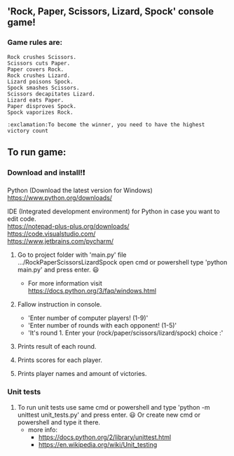 ## 'Rock, Paper, Scissors, Lizard, Spock' console game!

### Game rules are:

    Rock crushes Scissors.
    Scissors cuts Paper.
    Paper covers Rock.
    Rock crushes Lizard.
    Lizard poisons Spock.
    Spock smashes Scissors.
    Scissors decapitates Lizard.
    Lizard eats Paper.
    Paper disproves Spock.
    Spock vaporizes Rock.

    :exclamation:To become the winner, you need to have the highest victory count

## To run game:
### Download and install!:exclamation:
Python (Download the latest version for Windows)<br>
https://www.python.org/downloads/

IDE (Integrated development environment) for Python in case you want to edit code.<br>
https://notepad-plus-plus.org/downloads/ <br>
https://code.visualstudio.com/ <br>
https://www.jetbrains.com/pycharm/ <br>

1. Go to project folder with 'main.py' file<br>
.../RockPaperScissorsLizardSpock
open cmd or powershell type 'python main.py' and press enter. :smiley:
    - For more information visit https://docs.python.org/3/faq/windows.html

2. Fallow instruction in console.
   - 'Enter number of computer players! (1-9)'
   - 'Enter number of rounds with each opponent! (1-5)'
   - 'It's round 1. Enter your (rock/paper/scissors/lizard/spock) choice :'

3. Prints result of each round.
4. Prints scores for each player.
5. Prints player names and amount of victories.

### Unit tests

1. To run unit tests use same cmd or powershell and type 'python -m unittest unit_tests.py' and press enter. :smiley: Or create new cmd or powershell and type it there.
   * more info:
     - https://docs.python.org/2/library/unittest.html
     - https://en.wikipedia.org/wiki/Unit_testing